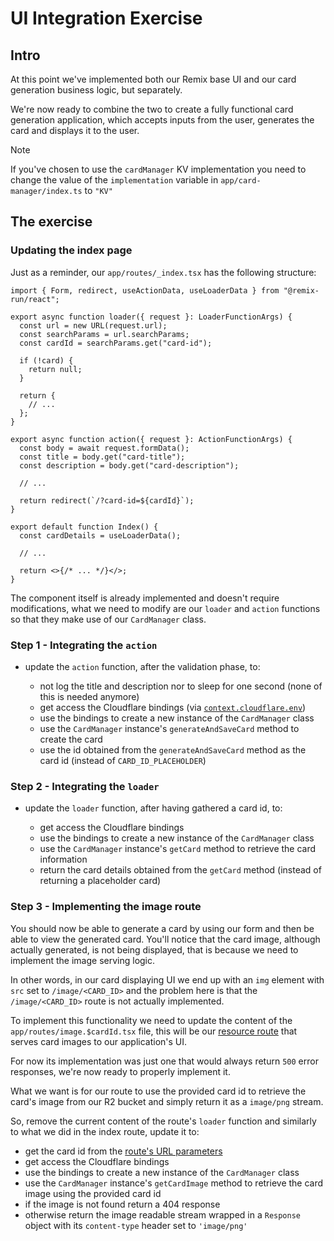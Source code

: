 # UI Integration Exercise

## Intro

At this point we've implemented both our Remix base UI and our card generation business logic, but separately.

We're now ready to combine the two to create a fully functional card generation application, which accepts inputs from the user, generates the card and displays it to the user.

> [!NOTE]
> If you've chosen to use the `cardManager` KV implementation you need to change the value
> of the `implementation` variable in `app/card-manager/index.ts` to `"KV"`

## The exercise

### Updating the index page

Just as a reminder, our `app/routes/_index.tsx` has the following structure:

```tsx
import { Form, redirect, useActionData, useLoaderData } from "@remix-run/react";

export async function loader({ request }: LoaderFunctionArgs) {
  const url = new URL(request.url);
  const searchParams = url.searchParams;
  const cardId = searchParams.get("card-id");

  if (!card) {
    return null;
  }

  return {
    // ...
  };
}

export async function action({ request }: ActionFunctionArgs) {
  const body = await request.formData();
  const title = body.get("card-title");
  const description = body.get("card-description");

  // ...

  return redirect(`/?card-id=${cardId}`);
}

export default function Index() {
  const cardDetails = useLoaderData();

  // ...

  return <>{/* ... */}</>;
}
```

The component itself is already implemented and doesn't require modifications, what we need to modify are
our `loader` and `action` functions so that they make use of our `CardManager` class.

### Step 1 - Integrating the `action`

- update the `action` function, after the validation phase, to:

  - not log the title and description nor to sleep for one second (none of this is needed anymore)
  - get access the Cloudflare bindings (via [`context.cloudflare.env`](https://remix.run/docs/en/main/guides/vite#bindings))
  - use the bindings to create a new instance of the `CardManager` class
  - use the `CardManager` instance's `generateAndSaveCard` method to create the card
  - use the id obtained from the `generateAndSaveCard` method as the card id (instead of `CARD_ID_PLACEHOLDER`)

### Step 2 - Integrating the `loader`

- update the `loader` function, after having gathered a card id, to:

  - get access the Cloudflare bindings
  - use the bindings to create a new instance of the `CardManager` class
  - use the `CardManager` instance's `getCard` method to retrieve the card information
  - return the card details obtained from the `getCard` method (instead of returning a placeholder card)

### Step 3 - Implementing the image route

You should now be able to generate a card by using our form and then be able to view the generated card. You'll notice that the card image, although actually generated, is not being displayed, that is because we need to implement the image serving logic.

In other words, in our card displaying UI we end up with an `img` element with `src` set to `/image/<CARD_ID>` and the problem here is that the `/image/<CARD_ID>` route is not actually implemented.

To implement this functionality we need to update the content of the `app/routes/image.$cardId.tsx` file, this will be our [resource route](https://remix.run/docs/en/main/guides/resource-routes) that serves card images to our application's UI.

For now its implementation was just one that would always return `500` error responses, we're now ready to properly implement it.

What we want is for our route to use the provided card id to retrieve the card's image from our R2 bucket and simply return it as a `image/png` stream.

So, remove the current content of the route's `loader` function and similarly to what we did in the index route, update it to:

- get the card id from the [route's URL parameters](https://remix.run/docs/en/main/file-conventions/routes#dynamic-segments)
- get access the Cloudflare bindings
- use the bindings to create a new instance of the `CardManager` class
- use the `CardManager` instance's `getCardImage` method to retrieve the card image using the provided card id
- if the image is not found return a 404 response
- otherwise return the image readable stream wrapped in a `Response` object with its `content-type` header set to `'image/png'`
